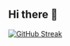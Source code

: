 ## Hi there 👋

<!--
**PixelPerfectMind/PixelPerfectMind** is a ✨ _special_ ✨ repository because its `README.md` (this file) appears on your GitHub profile.

Here are some ideas to get you started:

- 🔭 I’m currently working on ...
- 🌱 I’m currently learning ...
- 👯 I’m looking to collaborate on ...
- 🤔 I’m looking for help with ...
- 💬 Ask me about ...
- 📫 How to reach me: ...
- 😄 Pronouns: ...
- ⚡ Fun fact: ...
-->

[![GitHub Streak](https://streak-stats.demolab.com?user=PixelPerfectMind&theme=solarized-dark&border_radius=10&date_format=j%20M%5B%20Y%5D&exclude_days=Sun%2CSat)](https://git.io/streak-stats)
